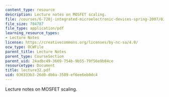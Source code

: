 ```yaml
---
content_type: resource
description: Lecture notes on MOSFET scaling.
file: /courses/6-720j-integrated-microelectronic-devices-spring-2007/036333b326d0db0a3589ef6ee6eb0dc4_lecture32.pdf
file_size: 704787
file_type: application/pdf
learning_resource_types:
- Lecture Notes
license: https://creativecommons.org/licenses/by-nc-sa/4.0/
ocw_type: OCWFile
parent_title: Lecture Notes
parent_type: CourseSection
parent_uid: 24adbc49-3669-754b-9b55-79f56e9b84ce
resourcetype: Document
title: lecture32.pdf
uid: 036333b3-26d0-db0a-3589-ef6ee6eb0dc4
---
```

Lecture notes on MOSFET scaling.